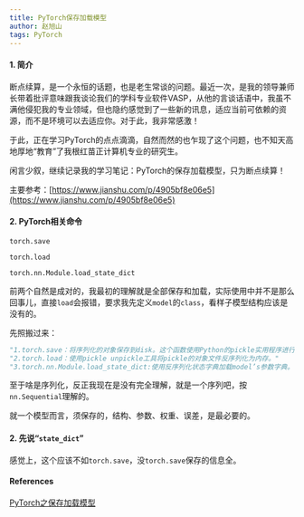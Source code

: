 ```yaml
---
title: PyTorch保存加载模型
author: 赵旭山
tags: PyTorch
---
```


#### 1. 简介

断点续算，是一个永恒的话题，也是老生常谈的问题。最近一次，是我的领导兼师长带着批评意味跟我谈论我们的学科专业软件VASP，从他的言谈话语中，我虽不满他侵犯我的专业领域，但也隐约感觉到了一些新的讯息，适应当前可依赖的资源，而不是环境可以去适应你。对于此，我非常感激！

于此，正在学习PyTorch的点点滴滴，自然而然的也乍现了这个问题，也不知天高地厚地“教育”了我根红苗正计算机专业的研究生。

闲言少叙，继续记录我的学习笔记：PyTorch的保存加载模型，只为断点续算！

主要参考：[https://www.jianshu.com/p/4905bf8e06e5](https://www.jianshu.com/p/4905bf8e06e5)

#### 2. PyTorch相关命令

`torch.save`

`torch.load`

`torch.nn.Module.load_state_dict`

前两个自然是成对的，我最初的理解就是全部保存和加载，实际使用中并不是那么回事儿，直接`load`会报错，要求我先定义`model`的`class`，看样子模型结构应该是没有的。

先照搬过来：

```python
"1.torch.save：将序列化的对象保存到disk。这个函数使用Python的pickle实用程序进行序列化。使用这个函数可以保存各种对象的模型、张量和字典。"
"2.torch.load：使用pickle unpickle工具将pickle的对象文件反序列化为内存。"
"3.torch.nn.Module.load_state_dict:使用反序列化状态字典加载model’s参数字典。"
```

至于啥是序列化，反正我现在是没有完全理解，就是一个序列吧，按`nn.Sequential`理解的。

就一个模型而言，须保存的，结构、参数、权重、误差，是最必要的。

#### 2. 先说“`state_dict`”

感觉上，这个应该不如`torch.save`，没`torch.save`保存的信息全。



#### References

[PyTorch之保存加载模型](https://www.jianshu.com/p/4905bf8e06e5)